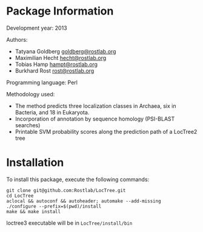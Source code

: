 # Package Information

Development year: 2013

Authors:
* Tatyana Goldberg <goldberg@rostlab.org>
* Maximilian Hecht <hecht@rostlab.org>
* Tobias Hamp <hampt@rostlab.org>
* Burkhard Rost <rost@rostlab.org>

Programming language: Perl

Methodology used: 
* The method predicts three localization classes in Archaea, six in Bacteria, and 18 in Eukaryota.
* Incorporation of annotation by sequence homology (PSI-BLAST searches)
* Printable SVM probability scores along the prediction path of a LocTree2 tree

# Installation

To install this package, execute the following commands:
```
git clone git@github.com:Rostlab/LocTree.git
cd LocTree
aclocal && autoconf && autoheader; automake --add-missing
./configure --prefix=$(pwd)/install
make && make install
```
loctree3 executable will be in `LocTree/install/bin`
